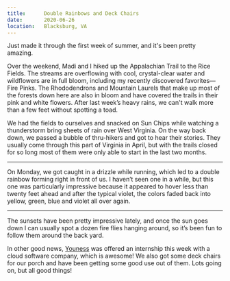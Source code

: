 ```yaml
---
title:      Double Rainbows and Deck Chairs
date:       2020-06-26
location:   Blacksburg, VA
---
```


Just made it through the first week of summer, and it's been pretty amazing.

Over the weekend, Madi and I hiked up the Appalachian Trail to the Rice Fields. The streams are overflowing with cool, crystal-clear water and wildflowers are in full bloom, including my recently discovered favorites––Fire Pinks. The Rhododendrons and Mountain Laurels that make up most of the forests down here are also in bloom and have covered the trails in their pink and white flowers. After last week’s heavy rains, we can't walk more than a few feet without spotting a toad.

We had the fields to ourselves and snacked on Sun Chips while watching a thunderstorm bring sheets of rain over West Virginia. On the way back down, we passed a bubble of thru-hikers and got to hear their stories. They usually come through this part of Virginia in April, but with the trails closed for so long most of them were only able to start in the last two months.

---

On Monday, we got caught in a drizzle while running, which led to a double rainbow forming right in front of us. I haven’t seen one in a while, but this one was particularly impressive because it appeared to hover less than twenty feet ahead and after the typical violet, the colors faded back into yellow, green, blue and violet all over again.

---

The sunsets have been pretty impressive lately, and once the sun goes down I can usually spot a dozen fire flies hanging around, so it’s been fun to follow them around the back yard. 

In other good news, [Youness](https://www.younessbella.com) was offered an internship this week with a cloud software company, which is awesome! We also got some deck chairs for our porch and have been getting some good use out of them. Lots going on, but all good things!